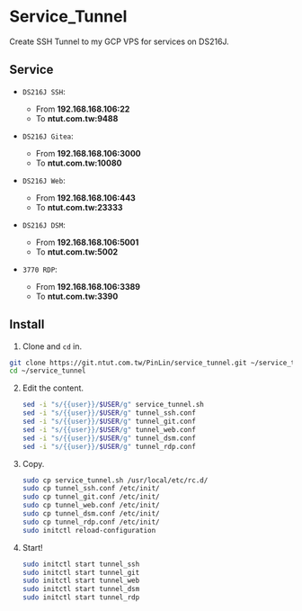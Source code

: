 # Service_Tunnel

Create SSH Tunnel to my GCP VPS for services on DS216J.

## Service

+ `DS216J SSH`: 
  + From **192.168.168.106:22**
  + To **ntut.com.tw:9488**

+ `DS216J Gitea`:
  + From **192.168.168.106:3000**
  + To **ntut.com.tw:10080**

+ `DS216J Web`:
  + From **192.168.168.106:443**
  + To **ntut.com.tw:23333**

+ `DS216J DSM`:
  + From **192.168.168.106:5001**
  + To **ntut.com.tw:5002**

+ `3770 RDP`:
  + From **192.168.168.106:3389**
  + To **ntut.com.tw:3390**

## Install

1. Clone and `cd` in.
  ```sh
  git clone https://git.ntut.com.tw/PinLin/service_tunnel.git ~/service_tunnel
  cd ~/service_tunnel
  ```

2. Edit the content.
   ```sh
   sed -i "s/{{user}}/$USER/g" service_tunnel.sh
   sed -i "s/{{user}}/$USER/g" tunnel_ssh.conf
   sed -i "s/{{user}}/$USER/g" tunnel_git.conf
   sed -i "s/{{user}}/$USER/g" tunnel_web.conf
   sed -i "s/{{user}}/$USER/g" tunnel_dsm.conf
   sed -i "s/{{user}}/$USER/g" tunnel_rdp.conf
   ```

3. Copy.
   ```sh
   sudo cp service_tunnel.sh /usr/local/etc/rc.d/
   sudo cp tunnel_ssh.conf /etc/init/
   sudo cp tunnel_git.conf /etc/init/
   sudo cp tunnel_web.conf /etc/init/
   sudo cp tunnel_dsm.conf /etc/init/
   sudo cp tunnel_rdp.conf /etc/init/
   sudo initctl reload-configuration
   ```

4. Start!
   ```sh
   sudo initctl start tunnel_ssh
   sudo initctl start tunnel_git
   sudo initctl start tunnel_web
   sudo initctl start tunnel_dsm
   sudo initctl start tunnel_rdp
   ```
